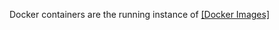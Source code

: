 Docker containers are the running instance of [[Docker Images]](https://github.com/m4rci3/InfoSecKB/blob/main/Docker/Docker%20Images.md)
